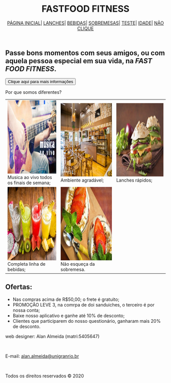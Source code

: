 <!DOCTYPE html>
<html lang="pt-BR">

<head>
    <meta charset="UTF-8">
    <meta name="viewport" content="width=device-width, initial-scale=1.0">
    <title>FAST FOOD FITNESS</title>
    <link rel="stylesheet" href="css/estilo.css">
</head>
<style>
    body {
        background-image: url('img/FUNDO.jpeg');
        background-attachment: fixed;
        background-size: cover;
        background-repeat: no-repeat;
        width: 100%;
        height: 100%;
    }
</style>
<body>
    <header>
        <h1> FASTFOOD FITNESS</h1>
        <nav id="nav">
            <a href="index.html">PÁGINA INICIAL</a>|
                <a href="LANCHES.HTML">LANCHES</a>|
                <a href="BEBIDAS.HTML">BEBIDAS</a>|
                <a href="SOBREMESAS.HTML">SOBREMESAS</a>|
                <a href="quest.html">TESTE</a>|
                <a href="voce.html">IDADE</a>|
                <a href="corra.html">NÃO CLIQUE</a>
        </nav>
    </header>
    <section>
        <div id="txti">
            <h1>Passe bons momentos com seus amigos, ou com aquela pessoa especial em sua vida, na
                <EM><strong>FAST FOOD FITNESS</strong></EM>.</h1>
                <form name="msgform" action="">
                <input type="button" class="engraved btn btn-gray" value="Clique aqui para mais informações" onClick="msgtxt()">
            </form>
        </div>
        <div id="txtc">
            <p>Por que somos diferentes?</p>
            <table>
                <tr>
                    <td><img src="img/AOVIVO.jpg" WIDTH=300 HEIGHT=230 class="imgi"><br>Musica ao vivo todos os finais de semana;</td>
                    <td><img src="img/AMBI.jpg" WIDTH=300 HEIGHT=230 class="imgi"><br> Ambiente agradável;</td>
                    <td><img src="img/SANDU.jpg" WIDTH=300 HEIGHT=230 class="imgi"><br>Lanches rápidos;</td>
                </tr>
                <tr>
                    <td><img src="img/BEBID.jpg" WIDTH=300 HEIGHT=230 class="imgi"><br>Completa linha de bebidas;</td>
                    <td><img src="img/SOBRE.webp" WIDTH=300 HEIGHT=230 class="imgi"><br>Não esqueça da sobremesa.</td>
                </tr>
            </table>
        </div>
        <div id="txtf">
            <h1>Ofertas:</h1>
            <UL>
                <LI>Nas compras acima de R$50,00; o frete é gratuito;</LI>
                <LI>PROMOÇÃO LEVE 3, na comrpa de doi sanduiches, o terceiro é por nossa conta;</LI>
                <LI>Baixe nosso aplicativo e ganhe até 10% de desconto;</LI>
                <li>Clientes que participarem do nosso questionário, ganharam mais 20% de desconto.</li>
            </UL>
        </div>
    </section>
    <footer>
        <p>web designer: Alan Almeida (matri:5405647)</p><br>
        <p>E-mail: <a href="mailto:alan.almeida@unigranrio.br"> alan.almeida@unigranrio.br</a></p><br>
        <p>Todos os direitos reservados &copy 2020</p>
    </footer>
    <script src="js/script.js"></script>
</body>

</html>
